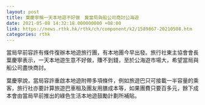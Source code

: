```yaml
---
layout: post
title: 葉慶寧稱一天本地遊不好做　冀當局與船公司商討公海遊
date: 2021-05-08 14:32:18.000000000 +08:00
link: https://news.rthk.hk/rthk/ch/component/k2/1589867-20210508.htm
categories: rthk
---
```


當局早前容許有條件復辦本地遊旅行團，有本地團今早出發。旅行社東主協會會長葉慶寧表示，一天本地遊生意不好做，賺不到錢，至於公海遊市場大，希望當局與船公司盡快商討。

葉慶寧說，當局容許重啟本地遊附帶多項條件，例如旅遊巴只可接載一半容量的乘客，旅行社亦要計算旅遊巴車租及團友用膳成本等，如果團費只要百多元，餘下成本會由當局早前推出的綠色生活本地遊鼓勵計劃所補貼。
